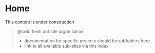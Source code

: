 
# Home

This content is under construction

> @todo flesh out site organization
> - documentation for specific projects should be subfolders here
> - link to all available sub-sites via this index
